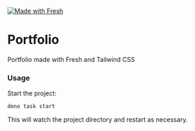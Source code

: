 [![Made with Fresh](https://fresh.deno.dev/fresh-badge.svg)](https://fresh.deno.dev)

# Portfolio
 Portfolio made with Fresh and Tailwind CSS
 
### Usage

Start the project:

```
deno task start
```

This will watch the project directory and restart as necessary.

